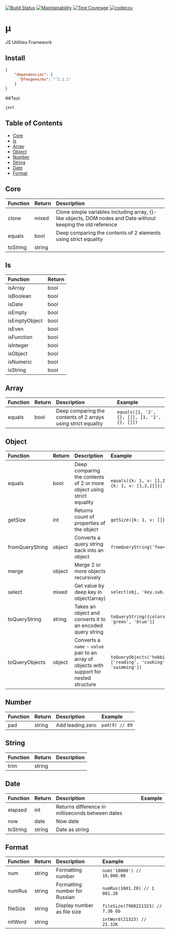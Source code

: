[![Build Status](https://travis-ci.org/efureev/mu.svg?branch=master)](https://travis-ci.org/efureev/mu)
[![Maintainability](https://api.codeclimate.com/v1/badges/0279a1deefdae66f9e66/maintainability)](https://codeclimate.com/github/efureev/mu/maintainability)
[![Test Coverage](https://api.codeclimate.com/v1/badges/0279a1deefdae66f9e66/test_coverage)](https://codeclimate.com/github/efureev/mu/test_coverage)
[![codecov](https://codecov.io/gh/efureev/mu/branch/master/graph/badge.svg)](https://codecov.io/gh/efureev/mu)

# µ
JS Utilities Framework

## Install
```json
{
    "dependencies": {
      "@feugene/mu": "^2.2.1"
    }
}
```

##Test
```bash
jest
```

## Table of Contents

- [Core](#core)
- [Is](#is)
- [Array](#array)
- [Object](#object)
- [Number](#number)
- [String](#string)
- [Date](#date)
- [Format](#format)

## Core
Function | Return | Description
:--- | :--- | :---
clone | mixed | Clone simple variables including array, {}-like objects, DOM nodes and Date without keeping the old reference
equals | bool |Deep comparing the contents of 2 elements using strict equality
toString | string

## Is
Function | Return
:--- | :---
isArray | bool
isBoolean | bool
isDate | bool
isEmpty | bool
isEmptyObject | bool
isEven | bool
isFunction | bool
isInteger | bool
isObject | bool
isNumeric | bool
isString | bool

## Array
Function | Return | Description | Example
:--- | :---| :---| :---
equals | bool | Deep comparing the contents of 2 arrays using strict equality| `equals([1, '2', {}, []], [1, '2', {}, []])`

## Object
Function | Return | Description | Example
:--- | :--- | :--- | :--- 
equals | bool | Deep comparing the contents of 2 or more object using strict equality | `equals({k: 1, v: [1,2,{}]}, {k: 1, v: [1,2,{}]})`
getSize | int | Returns count of properties of the object | `getSize({k: 1, v: []})`
fromQueryString | object | Converts a query string back into an object | `fromQueryString('foo=1&bar=2')`
merge | object | Merge 2 or more objects recursively |  | `merge({k: 1}, {v: 'test'}, {k: 2})`
select | mixed | Get value by deep key in object(array) | `select(obj, 'key.sub.items.1')`
toQueryString | string | Takes an object and converts it to an encoded query string | `toQueryString({colors: ['red', 'green', 'blue']}`
toQueryObjects | object | Converts a `name` - `value` pair to an array of objects with support for nested structure | `toQueryObjects('hobbies', ['reading', 'cooking', 'swimming'])`
      
## Number
Function | Return | Description | Example
:--- | :--- | :---| :---
pad | string | Add leading zero | `pad(9) // 09`

## String
Function | Return | Description
:--- | :---  | :--- 
trim | string |

## Date
Function | Return | Description | Example
:--- | :--- | :--- | :---
elapsed | int | Returns difference in milliseconds between dates
now | date | Now date
toString | string | Date as string

## Format
Function | Return | Description | Example
:--- | :--- | :--- | :---
num | string | Formatting number | `num('10000') // 10,000.00`
numRus | string | Formatting number for Russian | `numRus(1001.20) // 1 001.20`
fileSize | string | Display number as file size | `fileSize(7900221323) // 7.36 Gb`
intWord | string | | `intWord(21323) // 21.32K`
